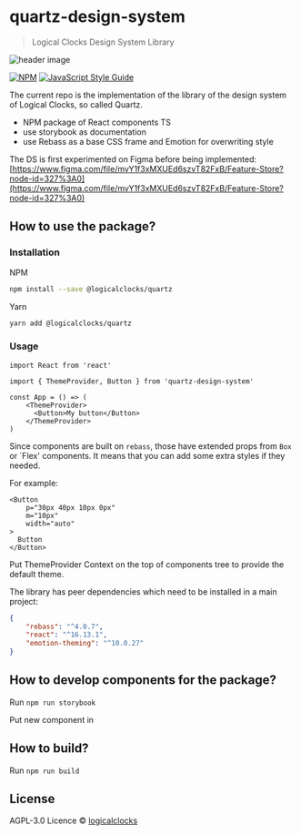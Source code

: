# quartz-design-system

> Logical Clocks Design System Library

![header image](https://uploads-ssl.webflow.com/5e6f7cd3ee7f51d539a4da0b/5f58c6619b7b20b02e88b0d9_quartz.jpg)

[![NPM](https://img.shields.io/npm/v/@logicalclocks/quartz.svg)](https://www.npmjs.com/package/@logicalclocks/quartz) [![JavaScript Style Guide](https://img.shields.io/badge/code_style-standard-brightgreen.svg)](https://standardjs.com)

The current repo is the implementation of the library of the design system of Logical Clocks, so called Quartz.

- NPM package of React components TS
- use storybook as documentation
- use Rebass as a base CSS frame and Emotion for overwriting style

The DS is first experimented on Figma before being implemented:
[https://www.figma.com/file/mvY1f3xMXUEd6szvT82FxB/Feature-Store?node-id=327%3A0](https://www.figma.com/file/mvY1f3xMXUEd6szvT82FxB/Feature-Store?node-id=327%3A0)


## How to use the package?

### Installation

NPM
```bash
npm install --save @logicalclocks/quartz
```

Yarn
```bash
yarn add @logicalclocks/quartz
```

### Usage

```tsx
import React from 'react'

import { ThemeProvider, Button } from 'quartz-design-system'

const App = () => (
    <ThemeProvider>
      <Button>My button</Button>
    </ThemeProvider>
)
```

Since components are built on `rebass`, those have extended props from `Box` or `Flex' components.
It means that you can add some extra styles if they needed.

For example:
```tsx
<Button
    p="30px 40px 10px 0px"
    m="10px"
    width="auto"
>
  Button
</Button>
```

Put ThemeProvider Context on the top of components tree to provide the default theme.

The library has peer dependencies which need to be installed in a main project:
```json
{
    "rebass": "^4.0.7",
    "react": "^16.13.1",
    "emotion-theming": "^10.0.27"
}
```

## How to develop components for the package?

Run `npm run storybook`

Put new component in

## How to build?

Run `npm run build`


## License

AGPL-3.0 Licence  © [logicalclocks](https://github.com/logicalclocks)
